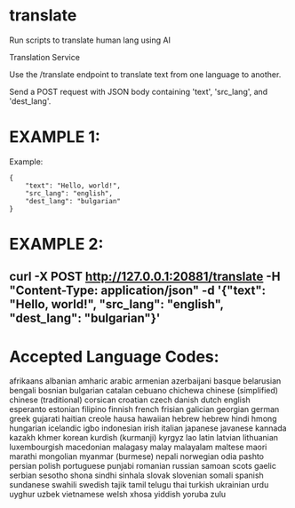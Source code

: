 # translate
Run scripts to translate human lang using AI

Translation Service

Use the /translate endpoint to translate text from one language to another.

Send a POST request with JSON body containing 'text', 'src_lang', and 'dest_lang'.

# EXAMPLE 1:
Example:

    {
        "text": "Hello, world!",
        "src_lang": "english",
        "dest_lang": "bulgarian"
    }

# EXAMPLE 2:
curl -X POST http://127.0.0.1:20881/translate -H "Content-Type: application/json" -d '{"text": "Hello, world!", "src_lang": "english", "dest_lang": "bulgarian"}'
----
# Accepted Language Codes:

afrikaans
albanian
amharic
arabic
armenian
azerbaijani
basque
belarusian
bengali
bosnian
bulgarian
catalan
cebuano
chichewa
chinese (simplified)
chinese (traditional)
corsican
croatian
czech
danish
dutch
english
esperanto
estonian
filipino
finnish
french
frisian
galician
georgian
german
greek
gujarati
haitian creole
hausa
hawaiian
hebrew
hebrew
hindi
hmong
hungarian
icelandic
igbo
indonesian
irish
italian
japanese
javanese
kannada
kazakh
khmer
korean
kurdish (kurmanji)
kyrgyz
lao
latin
latvian
lithuanian
luxembourgish
macedonian
malagasy
malay
malayalam
maltese
maori
marathi
mongolian
myanmar (burmese)
nepali
norwegian
odia
pashto
persian
polish
portuguese
punjabi
romanian
russian
samoan
scots gaelic
serbian
sesotho
shona
sindhi
sinhala
slovak
slovenian
somali
spanish
sundanese
swahili
swedish
tajik
tamil
telugu
thai
turkish
ukrainian
urdu
uyghur
uzbek
vietnamese
welsh
xhosa
yiddish
yoruba
zulu